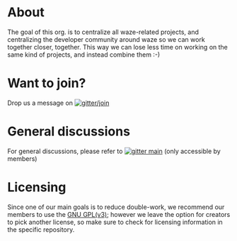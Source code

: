 # About

The goal of this org. is to centralize all waze-related projects, and centralizing the developer community around waze so we can work together closer, together. This way we can lose less time on working on the same kind of projects, and instead combine them :-)

# Want to join?

Drop us a message on [![gitter/join](https://badges.gitter.im/wazers.svg)](https://gitter.im/wazers/join)

# General discussions

For general discussions, please refer to [![gitter main](https://badges.gitter.im/wazers/README.svg)](https://gitter.im/wazers) (only accessible by members)

# Licensing

Since one of our main goals is to reduce double-work, we recommend our members to use the [GNU GPL(v3)](https://github.com/wazers/README/blob/master/LICENSE);
however we leave the option for creators to pick another license, so make sure to check for licensing information in the specific repository.

